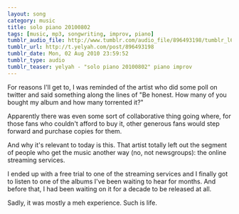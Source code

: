 ```yaml
---
layout: song
category: music
title: solo piano 20100802
tags: [music, mp3, songwriting, improv, piano]
tumblr_audio_file: http://www.tumblr.com/audio_file/896493198/tumblr_l6k8jsENYS1qzo4ep
tumblr_url: http://t.yelyah.com/post/896493198
tumblr_date: Mon, 02 Aug 2010 23:59:52
tumblr_type: audio
tumblr_teaser: yelyah - "solo piano 20100802" piano improv
---
```

For reasons I'll get to, I was reminded of the artist who did some poll on twitter and said something along the lines of "Be honest. How many of you bought my album and how many torrented it?"

Apparently there was even some sort of collaborative thing going where, for those fans who couldn't afford to buy it, other generous fans would step forward and purchase copies for them.

And why it's relevant to today is this. That artist totally left out the segment of people who get the music another way (no, not newsgroups): the online streaming services.

I ended up with a free trial to one of the streaming services and I finally got to listen to one of the albums I've been waiting to hear for months. And before that, I had been waiting on it for a decade to be released at all.

Sadly, it was mostly a meh experience. Such is life.
